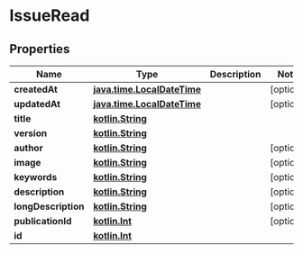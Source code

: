 # IssueRead

## Properties
Name | Type | Description | Notes
------------ | ------------- | ------------- | -------------
**createdAt** | [**java.time.LocalDateTime**](java.time.LocalDateTime.md) |  |  [optional]
**updatedAt** | [**java.time.LocalDateTime**](java.time.LocalDateTime.md) |  |  [optional]
**title** | [**kotlin.String**](.md) |  | 
**version** | [**kotlin.String**](.md) |  | 
**author** | [**kotlin.String**](.md) |  |  [optional]
**image** | [**kotlin.String**](.md) |  |  [optional]
**keywords** | [**kotlin.String**](.md) |  |  [optional]
**description** | [**kotlin.String**](.md) |  |  [optional]
**longDescription** | [**kotlin.String**](.md) |  |  [optional]
**publicationId** | [**kotlin.Int**](.md) |  |  [optional]
**id** | [**kotlin.Int**](.md) |  | 
